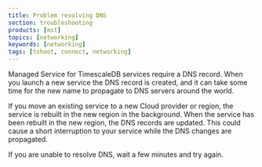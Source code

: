 ```yaml
---
title: Problem resolving DNS
section: troubleshooting
products: [mst]
topics: [networking]
keywords: [networking]
tags: [tshoot, connect, networking]
---
```


Managed Service for TimescaleDB services require a DNS record. When you launch a
new service the DNS record is created, and it can take some time for the new
name to propagate to DNS servers around the world.

If you move an existing service to a new Cloud provider or region, the service
is rebuilt in the new region in the background. When the service has been
rebuilt in the new region, the DNS records are updated. This could cause a short
interruption to your service while the DNS changes are propagated.

If you are unable to resolve DNS, wait a few minutes and try again.
